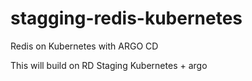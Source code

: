 # stagging-redis-kubernetes
Redis on Kubernetes with ARGO CD

This will build on RD Staging Kubernetes + argo 

